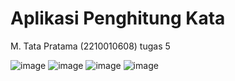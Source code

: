 # Aplikasi Penghitung Kata

M. Tata Pratama (2210010608) tugas 5

![image](https://github.com/user-attachments/assets/4df6da37-8a92-4b15-884e-4624eba09e12)
![image](https://github.com/user-attachments/assets/fb20adaf-a45f-4e5c-a3c5-df4184746430)
![image](https://github.com/user-attachments/assets/a3642cb2-a1a5-4763-a1fd-a678bd608520)
![image](https://github.com/user-attachments/assets/ff68100f-0238-4713-aafe-b63f7aa95a19)
